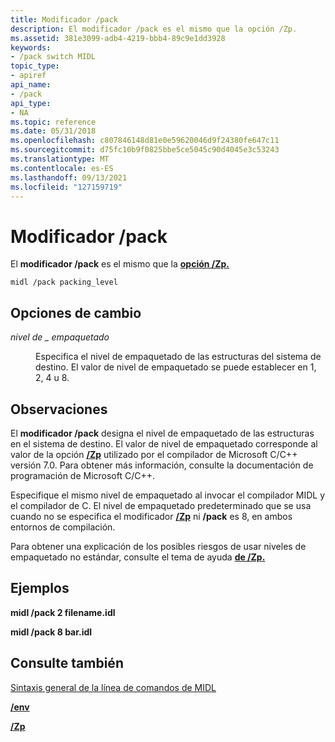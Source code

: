```yaml
---
title: Modificador /pack
description: El modificador /pack es el mismo que la opción /Zp.
ms.assetid: 381e3099-adb4-4219-bbb4-89c9e1dd3928
keywords:
- /pack switch MIDL
topic_type:
- apiref
api_name:
- /pack
api_type:
- NA
ms.topic: reference
ms.date: 05/31/2018
ms.openlocfilehash: c807846148d81e0e59620046d9f24380fe647c11
ms.sourcegitcommit: d75fc10b9f0825bbe5ce5045c90d4045e3c53243
ms.translationtype: MT
ms.contentlocale: es-ES
ms.lasthandoff: 09/13/2021
ms.locfileid: "127159719"
---
```

# <a name="pack-switch"></a>Modificador /pack

El **modificador /pack** es el mismo que la [**opción /Zp.**](-zp.md)

``` syntax
midl /pack packing_level
```

## <a name="switch-options"></a>Opciones de cambio

<dl> <dt>

*nivel de \_ empaquetado* 
</dt> <dd>

Especifica el nivel de empaquetado de las estructuras del sistema de destino. El valor de nivel de empaquetado se puede establecer en 1, 2, 4 u 8.

</dd> </dl>

## <a name="remarks"></a>Observaciones

El **modificador /pack** designa el nivel de empaquetado de las estructuras en el sistema de destino. El valor de nivel de empaquetado corresponde al valor de la opción [**/Zp**](-zp.md) utilizado por el compilador de Microsoft C/C++ versión 7.0. Para obtener más información, consulte la documentación de programación de Microsoft C/C++.

Especifique el mismo nivel de empaquetado al invocar el compilador MIDL y el compilador de C. El nivel de empaquetado predeterminado que se usa cuando no se especifica el modificador [**/Zp**](-zp.md) ni **/pack** es 8, en ambos entornos de compilación.

Para obtener una explicación de los posibles riesgos de usar niveles de empaquetado no estándar, consulte el tema de ayuda [**de /Zp.**](-zp.md)

## <a name="examples"></a>Ejemplos

**midl /pack 2 filename.idl**

**midl /pack 8 bar.idl**

## <a name="see-also"></a>Consulte también

<dl> <dt>

[Sintaxis general de la línea de comandos de MIDL](general-midl-command-line-syntax.md)
</dt> <dt>

[**/env**](-env.md)
</dt> <dt>

[**/Zp**](-zp.md)
</dt> </dl>

 

 





